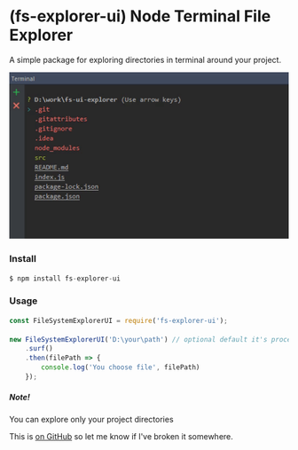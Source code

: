 # (fs-explorer-ui) Node Terminal File Explorer

A simple package for exploring directories in terminal around your project.

![](/src/preview.gif)

### Install
```javascript
$ npm install fs-explorer-ui
```
### Usage

```javascript
const FileSystemExplorerUI = require('fs-explorer-ui');

new FileSystemExplorerUI('D:\your\path') // optional default it's process.cwd()
    .surf()
    .then(filePath => {
        console.log('You choose file', filePath)
    });
```
##### Note!
You can explore only your project directories

This is [on GitHub](https://github.com/serhiichuk/fs-ui-explorer) so let me know if I've broken it somewhere.
